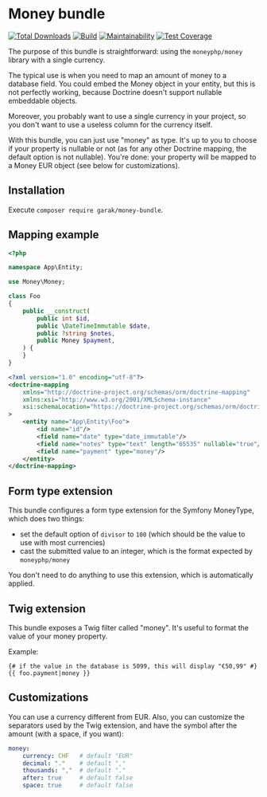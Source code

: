 # Money bundle

[![Total Downloads](https://poser.pugx.org/garak/money-bundle/downloads.png)](https://packagist.org/packages/garak/money-bundle)
[![Build](https://github.com/garak/money-bundle/actions/workflows/build.yaml/badge.svg)](https://github.com/garak/money-bundle/actions/workflows/build.yaml)
[![Maintainability](https://api.codeclimate.com/v1/badges/1cb65549a1492cb0abcc/maintainability)](https://codeclimate.com/github/garak/money-bundle/maintainability)
[![Test Coverage](https://api.codeclimate.com/v1/badges/1cb65549a1492cb0abcc/test_coverage)](https://codeclimate.com/github/garak/money-bundle/test_coverage)


The purpose of this bundle is straightforward: using the `moneyphp/money` library with a single currency.

The typical use is when you need to map an amount of money to a database field.
You could embed the Money object in your entity, but this is not perfectly working, because Doctrine
doesn't support nullable embeddable objects.

Moreover, you probably want to use a single currency in your project, so you don't want to use
a useless column for the currency itself.

With this bundle, you can just use "money" as type. It's up to you to choose if your property is
nullable or not (as for any other Doctrine mapping, the default option is not nullable).
You're done: your property will be mapped to a Money EUR object (see below for customizations).

## Installation

Execute `composer require garak/money-bundle`.

## Mapping example

```php
<?php

namespace App\Entity;

use Money\Money;

class Foo
{
    public __construct(
        public int $id, 
        public \DateTimeImmutable $date, 
        public ?string $notes, 
        public Money $payment,
    ) {
    }
}


```

```xml
<?xml version="1.0" encoding="utf-8"?>
<doctrine-mapping
    xmlns="http://doctrine-project.org/schemas/orm/doctrine-mapping"
    xmlns:xsi="http://www.w3.org/2001/XMLSchema-instance"
    xsi:schemaLocation="https://doctrine-project.org/schemas/orm/doctrine-mapping https://doctrine-project.org/schemas/orm/doctrine-mapping.xsd"
>
    <entity name="App\Entity\Foo">
        <id name="id"/>
        <field name="date" type="date_immutable"/>
        <field name="notes" type="text" length="65535" nullable="true"/>
        <field name="payment" type="money"/>
    </entity>
</doctrine-mapping>
```

## Form type extension

This bundle configures a form type extension for the Symfony MoneyType, which does two things:

* set the default option of `divisor` to `100` (which should be the value to use with most currencies)
* cast the submitted value to an integer, which is the format expected by `moneyphp/money`

You don't need to do anything to use this extension, which is automatically applied.

## Twig extension

This bundle exposes a Twig filter called "money". It's useful to format the value of your money property.

Example:

```twig
{# if the value in the database is 5099, this will display "€50,99" #}
{{ foo.payment|money }}
```

## Customizations

You can use a currency different from EUR.
Also, you can customize the separators used by the Twig extension, and have the symbol after the amount
(with a space, if you want):

```yaml
money:
    currency: CHF   # default "EUR"
    decimal: "."    # default ","
    thousands: ","  # default "."
    after: true     # default false
    space: true     # default false
```
